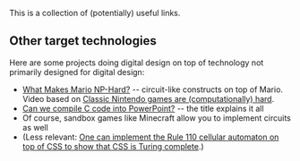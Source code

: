 This is a collection of (potentially) useful links.

Other target technologies
-------------------------

Here are some projects doing digital design on top of technology not primarily designed for digital design:

 - [What Makes Mario NP-Hard?](https://www.youtube.com/watch?v=oS8m9fSk-Wk) -- circuit-like constructs on top of Mario. Video based on [Classic Nintendo games are (computationally) hard](https://arxiv.org/abs/1203.1895).
 - [Can we compile C code into PowerPoint?](https://www.youtube.com/watch?v=LArkm4v5mWA) -- the title explains it all
 - Of course, sandbox games like Minecraft allow you to implement circuits as well
 - (Less relevant: [One can implement the Rule 110 cellular automaton on top of CSS to show that CSS is Turing complete](https://stackoverflow.com/questions/2497146/is-css-turing-complete).)
